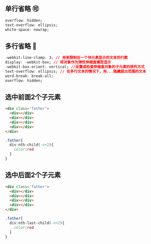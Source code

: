 ## 单行省略 :accept:

```css
overflow: hidden;
text-overflow: ellipsis;
white-space: nowrap;
```

## 多行省略 :tomato:

```css
-webkit-line-clamp: 3; // 用来限制在一个块元素显示的文本的行数
display: -webkit-box; // 将对象作为弹性伸缩盒模型显示
-webkit-box-orient: vertical; //设置或检查伸缩盒对象的子元素的排列方式
text-overflow: ellipsis; // 在多行文本的情况下，用...隐藏超出范围的文本
word-break: break-all;
overflow: hidden;
```

## 选中前面2个子元素

```html
<div class='father'>
  <div></div>
  <div></div>
  <div></div>
  <div></div>
</div>
```

```css
.father{
  div:nth-child(-n+2){
    color:red
  }
}
```

## 选中后面2个子元素

```html
<div class='father'>
  <div></div>
  <div></div>
  <div></div>
  <div></div>
</div>
```

```css
.father{
  div:nth-last-child(-n+2){
    color:red
  }
}
```



